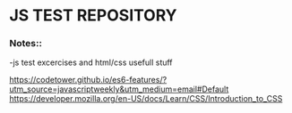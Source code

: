 # JS TEST REPOSITORY 
### Notes::
-js test excercises and html/css usefull stuff

https://codetower.github.io/es6-features/?utm_source=javascriptweekly&utm_medium=email#Default
https://developer.mozilla.org/en-US/docs/Learn/CSS/Introduction_to_CSS

